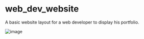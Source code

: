 # web_dev_website
A basic website layout for a web developer to display his portfolio.

![image](https://github.com/user-attachments/assets/e9fa8ebd-bdd2-4b95-9fd1-8295581bd9e3)
